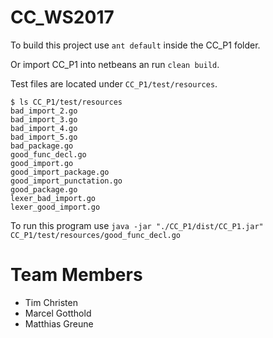 # CC_WS2017


To build this project use `ant default` inside the CC\_P1 folder.

Or import CC_P1 into netbeans an run `clean build`.

Test files are located under `CC_P1/test/resources`.
```
$ ls CC_P1/test/resources
bad_import_2.go
bad_import_3.go
bad_import_4.go
bad_import_5.go
bad_package.go
good_func_decl.go
good_import.go
good_import_package.go
good_import_punctation.go
good_package.go
lexer_bad_import.go
lexer_good_import.go
```

To run this program use `java -jar "./CC_P1/dist/CC_P1.jar" CC_P1/test/resources/good_func_decl.go`

# Team Members

* Tim Christen
* Marcel Gotthold
* Matthias Greune
